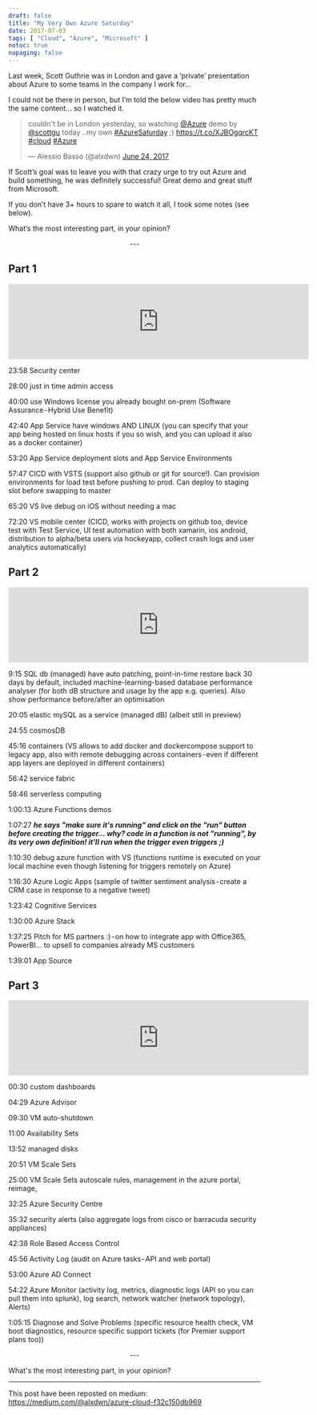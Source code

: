 ```yaml
---
draft: false
title: "My Very Own Azure Saturday"
date: 2017-07-03
tags: [ "Cloud", "Azure", "Microsoft" ]
notoc: true
nopaging: false
---
```


Last week, Scott Guthrie was in London and gave a ‘private’ presentation about Azure to some teams in the company I work for…

I could not be there in person, but I’m told the below video has pretty much the same content… so I watched it.

<blockquote class="twitter-tweet" data-lang="en"><p lang="en" dir="ltr">couldn&#39;t be in London yesterday, so watching <a href="https://twitter.com/Azure?ref_src=twsrc%5Etfw">@Azure</a> demo by <a href="https://twitter.com/scottgu?ref_src=twsrc%5Etfw">@scottgu</a> today ..my own <a href="https://twitter.com/hashtag/AzureSaturday?src=hash&amp;ref_src=twsrc%5Etfw">#AzureSaturday</a> ;) <a href="https://t.co/XJBOgqrcKT">https://t.co/XJBOgqrcKT</a> <a href="https://twitter.com/hashtag/cloud?src=hash&amp;ref_src=twsrc%5Etfw">#cloud</a> <a href="https://twitter.com/hashtag/Azure?src=hash&amp;ref_src=twsrc%5Etfw">#Azure</a></p>&mdash; Alessio Basso (@alxdwn) <a href="https://twitter.com/alxdwn/status/878567308406407170?ref_src=twsrc%5Etfw">June 24, 2017</a></blockquote>
<script async src="https://platform.twitter.com/widgets.js" charset="utf-8"></script>

If Scott’s goal was to leave you with that crazy urge to try out Azure and build something, he was definitely successful! Great demo and great stuff from Microsoft.

If you don’t have 3+ hours to spare to watch it all, I took some notes (see below).

What‘s the most interesting part, in your opinion?

<div align="center">---</div>

## Part 1

<iframe src="https://channel9.msdn.com/Events/Microsoft-Azure/Azure-Red-Shirt-Dev-Tour-London-2017/Part-1-Azure-Red-Shirt-Dev-Tour/player" width="600" allowFullScreen frameBorder="0"></iframe>

23:58 Security center

28:00 just in time admin access

40:00 use Windows license you already bought on-prem (Software Assurance - Hybrid Use Benefit)

42:40 App Service have windows AND LINUX (you can specify that your app being hosted on linux hosts if you so wish, and you can upload it also as a docker container)

53:20 App Service deployment slots and App Service Environments

57:47 CICD with VSTS (support also github or git for source!). Can provision environments for load test before pushing to prod. Can deploy to staging slot before swapping to master

65:20 VS live debug on iOS without needing a mac

72:20 VS mobile center (CICD, works with projects on github too, device test with Test Service, UI test automation with both xamarin, ios android, distribution to alpha/beta users via hockeyapp, collect crash logs and user analytics automatically)

## Part 2

<iframe src="https://channel9.msdn.com/Events/Microsoft-Azure/Azure-Red-Shirt-Dev-Tour-London-2017/Part-2-Azure-Red-Shirt-Dev-Tour-London/player" width="600" allowFullScreen frameBorder="0"></iframe>

9:15 SQL db (managed) have auto patching, point-in-time restore back 30 days by default, included machine-learning-based database performance analyser (for both dB structure and usage by the app e.g. queries). Also show performance before/after an optimisation

20:05 elastic mySQL as a service (managed dB) (albeit still in preview)

24:55 cosmosDB

45:16 containers (VS allows to add docker and dockercompose support to legacy app, also with remote debugging across containers - even if different app layers are deployed in different containers)

56:42 service fabric

58:46 serverless computing

1:00:13 Azure Functions demos

1:07:27 __*he says "make sure it's running" and click on the "run" button before creating the trigger… why? code in a function is *not* "running", by its very own definition! it'll run when the trigger even triggers ;)*__

1:10:30 debug azure function with VS (functions runtime is executed on your local machine even though listening for triggers remotely on Azure)

1:16:30 Azure Logic Apps (sample of twitter sentiment analysis - create a CRM case in response to a negative tweet)

1:23:42 Cognitive Services

1:30:00 Azure Stack

1:37:25 Pitch for MS partners :) - on how to integrate app with Office365, PowerBI… to upsell to companies already MS customers

1:39:01 App Source

## Part 3

<iframe src="https://channel9.msdn.com/Events/Microsoft-Azure/Azure-Red-Shirt-Dev-Tour-London-2017/Part-3-Azure-Red-Shirt-Dev-Tour-London/player" width="600" allowFullScreen frameBorder="0"></iframe>

00:30 custom dashboards

04:29 Azure Advisor

09:30 VM auto-shutdown

11:00 Availability Sets

13:52 managed disks

20:51 VM Scale Sets

25:00 VM Scale Sets autoscale rules, management in the azure portal, reimage,

32:25 Azure Security Centre

35:32 security alerts (also aggregate logs from cisco or barracuda security appliances)

42:38 Role Based Access Control

45:56 Activity Log (audit on Azure tasks - API and web portal)

53:00 Azure AD Connect

54:22 Azure Monitor (activity log, metrics, diagnostic logs (API so you can pull them into splunk), log search, network watcher (network topology), Alerts)

1:05:15 Diagnose and Solve Problems (specific resource health check, VM boot diagnostics, resource specific support tickets (for Premier support plans too))

<div align="center">---</div>

What's the most interesting part, in your opinion?

---

This post have been reposted on medium: https://medium.com/@alxdwn/azure-cloud-f32c150db969
